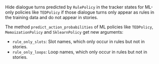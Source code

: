 Hide dialogue turns predicted by `RulePolicy` in the tracker states
for ML-only policies like `TEDPolicy`
if those dialogue turns only appear as rules in the training data and do not appear in stories.

The method `predict_action_probabilities` of ML policies like `TEDPolicy`,
`MemoizationPolicy` and `SklearnPolicy` get new arguments:
- `rule_only_slots`: Slot names, which only occur in rules but not in stories.
- `rule_only_loops`: Loop names, which only occur in rules but not in stories.

